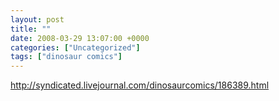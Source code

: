 ```yaml
---
layout: post
title: ""
date: 2008-03-29 13:07:00 +0000
categories: ["Uncategorized"]
tags: ["dinosaur comics"]
---
```


http://syndicated.livejournal.com/dinosaurcomics/186389.html